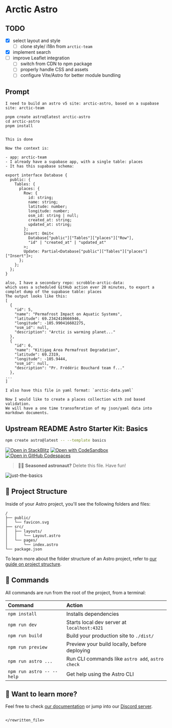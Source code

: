 # Arctic Astro

## TODO

- [x] select layout and style
  - [ ] clone style/ i18n from `arctic-team`
- [x] implement search
- [ ] improve Leaflet integration
  - [ ] switch from CDN to npm package
  - [ ] properly handle CSS and assets
  - [ ] configure Vite/Astro for better module bundling

## Prompt

```text
I need to build an astro v5 site: arctic-astro, based on a supabase site: arctic-team

pnpm create astro@latest arctic-astro
cd arctic-astro
pnpm install


This is done

Now the context is:

- app: arctic-team
- I already have a supabase app, with a single table: places
- It has this supabase schema:

export interface Database {
  public: {
    Tables: {
      places: {
        Row: {
          id: string;
          name: string;
          latitude: number;
          longitude: number;
          osm_id: string | null;
          created_at: string;
          updated_at: string;
        };
        Insert: Omit<
          Database["public"]["Tables"]["places"]["Row"],
          "id" | "created_at" | "updated_at"
        >;
        Update: Partial<Database["public"]["Tables"]["places"]["Insert"]>;
      };
    };
  };
}

also, I have a secondary repo: scrobble-arctic-data:
which uses a scheduled GitHub action ever 20 minutes, to export a complet dump of the supabase table: places
The output looks like this:
[
  {
    "id": 5,
    "name": "Permafrost Impact on Aquatic Systems",
    "latitude": 69.2342410666946,
    "longitude": -105.990416602275,
    "osm_id": null,
    "description": "Arctic is warming planet..."
  },
  {
    "id": 6,
    "name": "Kitigaq Area Permafrost Degradation",
    "latitude": 69.2319,
    "longitude": -105.9444,
    "osm_id": null,
    "description": "Pr. Frédéric Bouchard team f..."
  },
...
]

I also have this file in yaml format: `arctic-data.yaml`

Now I would like to create a places collection with zod based validation.
We will have a one time transofmration of my json/yaml data into markdown documents.

```

## Upstream README Astro Starter Kit: Basics

```sh
npm create astro@latest -- --template basics
```

[![Open in StackBlitz](https://developer.stackblitz.com/img/open_in_stackblitz.svg)](https://stackblitz.com/github/withastro/astro/tree/latest/examples/basics)
[![Open with CodeSandbox](https://assets.codesandbox.io/github/button-edit-lime.svg)](https://codesandbox.io/p/sandbox/github/withastro/astro/tree/latest/examples/basics)
[![Open in GitHub Codespaces](https://github.com/codespaces/badge.svg)](https://codespaces.new/withastro/astro?devcontainer_path=.devcontainer/basics/devcontainer.json)

> 🧑‍🚀 **Seasoned astronaut?** Delete this file. Have fun!

![just-the-basics](https://github.com/withastro/astro/assets/2244813/a0a5533c-a856-4198-8470-2d67b1d7c554)

## 🚀 Project Structure

Inside of your Astro project, you'll see the following folders and files:

```text
/
├── public/
│   └── favicon.svg
├── src/
│   ├── layouts/
│   │   └── Layout.astro
│   └── pages/
│       └── index.astro
└── package.json
```

To learn more about the folder structure of an Astro project, refer to [our guide on project structure](https://docs.astro.build/en/basics/project-structure/).

## 🧞 Commands

All commands are run from the root of the project, from a terminal:

| Command                   | Action                                           |
|:--------------------------|:-------------------------------------------------|
| `npm install`             | Installs dependencies                            |
| `npm run dev`             | Starts local dev server at `localhost:4321`      |
| `npm run build`           | Build your production site to `./dist/`          |
| `npm run preview`         | Preview your build locally, before deploying     |
| `npm run astro ...`       | Run CLI commands like `astro add`, `astro check` |
| `npm run astro -- --help` | Get help using the Astro CLI                     |

## 👀 Want to learn more?

Feel free to check [our documentation](https://docs.astro.build) or jump into our [Discord server](https://astro.build/chat).

```

</rewritten_file>